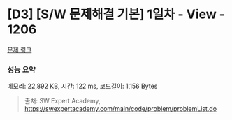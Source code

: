# [D3] [S/W 문제해결 기본] 1일차 - View - 1206 

[문제 링크](https://swexpertacademy.com/main/code/problem/problemDetail.do?contestProbId=AV134DPqAA8CFAYh) 

### 성능 요약

메모리: 22,892 KB, 시간: 122 ms, 코드길이: 1,156 Bytes



> 출처: SW Expert Academy, https://swexpertacademy.com/main/code/problem/problemList.do